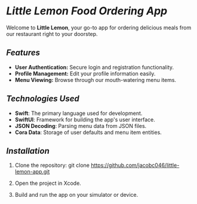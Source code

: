# *Little Lemon Food Ordering App*

Welcome to **Little Lemon**, your go-to app for ordering delicious meals from our restaurant right to your doorstep.

## *Features*

- **User Authentication:** Secure login and registration functionality.
- **Profile Management:** Edit your profile information easily.
- **Menu Viewing:** Browse through our mouth-watering menu items.

## *Technologies Used*

- **Swift**: The primary language used for development.
- **SwiftUI**: Framework for building the app's user interface.
- **JSON Decoding**: Parsing menu data from JSON files.
- **Cora Data**: Storage of user defaults and menu item entities. 

## *Installation*

1. Clone the repository: git clone https://github.com/jacobc046/little-lemon-app.git

2. Open the project in Xcode.

3. Build and run the app on your simulator or device.
